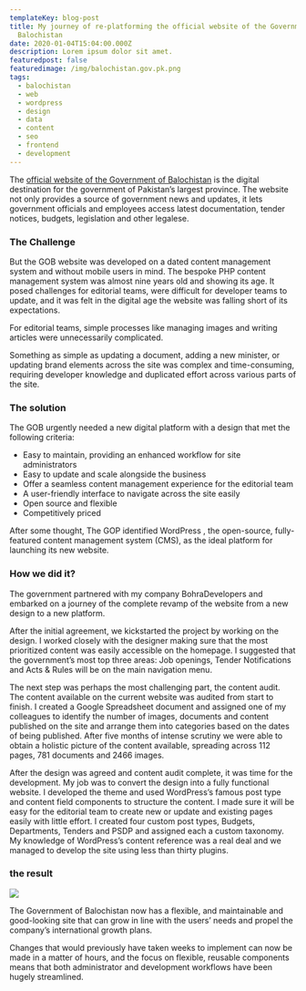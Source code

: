 ```yaml
---
templateKey: blog-post
title: My journey of re-platforming the official website of the Government of
  Balochistan
date: 2020-01-04T15:04:00.000Z
description: Lorem ipsum dolor sit amet.
featuredpost: false
featuredimage: /img/balochistan.gov.pk.png
tags:
  - balochistan
  - web
  - wordpress
  - design
  - data
  - content
  - seo
  - frontend
  - development
---
```

The [official website of the Government of Balochistan](https://balochistan.gov.pk/) is the digital destination for the government of Pakistan’s largest province. The website not only provides a source of government news and updates, it lets government officials and employees access latest documentation, tender notices, budgets, legislation and other legalese. 

### The Challenge

But the GOB website was developed on a dated content management system and without mobile users in mind. The bespoke PHP content management system was almost nine years old and showing its age. It posed challenges for editorial teams, were difficult for developer teams to update, and it was felt in the digital age the website was falling short of its expectations.

For editorial teams, simple processes like managing images and writing articles were unnecessarily complicated.

Something as simple as updating a document, adding a new minister, or updating brand elements across the site was complex and time-consuming, requiring developer knowledge and duplicated effort across various parts of the site.

### The solution

The GOB urgently needed a new digital platform with a design that met the following criteria:
<ul>
<li>Easy to maintain, providing an enhanced workflow for site administrators</li>
<li>Easy to update and scale alongside the business</li>
<li>Offer a seamless content management experience for the editorial team</li>
<li>A user-friendly interface to navigate across the site easily</li> 
<li>Open source and flexible</li>
<li>Competitively priced</li>
</ul>
After some thought, The GOP identified WordPress , the open-source, fully-featured content management system (CMS), as the ideal platform for launching its new website.

### How we did it?

The government partnered with my company BohraDevelopers and embarked on a journey of the complete revamp of the website from a new design to a new platform. 

After the initial agreement, we kickstarted the project by  working on the design. I worked closely with the designer making sure that the most prioritized content was easily accessible on the homepage. I suggested that the government’s most top three areas: Job openings, Tender Notifications and Acts & Rules will be on the main navigation menu.

The next step was perhaps the most challenging part, the content audit. The content available on the current website was audited from start to finish. I created a Google Spreadsheet document and assigned one of my colleagues to identify the number of images, documents and content published on the site and arrange them into categories based on the dates of being published. After five months of intense scrutiny we were able to obtain a holistic picture of the content available, spreading across 112 pages, 781 documents and 2466 images. 

After the design was agreed and content audit complete, it was time for the development. My job was to convert the design into a fully functional website. I developed the theme and used WordPress’s famous post type and content field components to structure the content. I made sure it will be easy for the editorial team to create new or update and existing pages easily with little effort. I created four custom post types, Budgets, Departments, Tenders and PSDP and assigned each a custom taxonomy. My knowledge of WordPress’s content reference was a real deal and we managed to develop the site using less than thirty plugins.

### the result

![](/img/balochistan.gov.pk.png)

The Government of Balochistan now has a flexible, and maintainable and good-looking site that can grow in line with the users’ needs and propel the company’s international growth plans.

Changes that would previously have taken weeks to implement can now be made in a matter of hours, and the focus on flexible, reusable components means that both administrator and development workflows have been hugely streamlined.